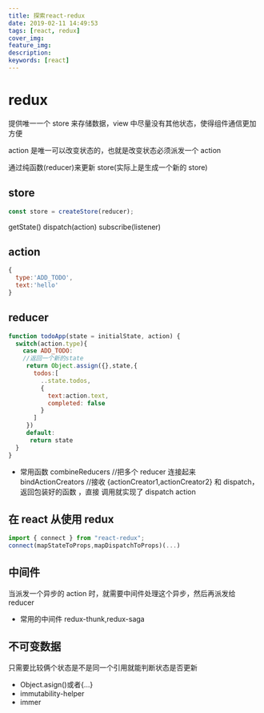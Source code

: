 ```yaml
---
title: 探索react-redux
date: 2019-02-11 14:49:53
tags: [react, redux]
cover_img:
feature_img:
description:
keywords: [react]
---
```


# redux

提供唯一一个 store 来存储数据，view 中尽量没有其他状态，使得组件通信更加方便

action 是唯一可以改变状态的，也就是改变状态必须派发一个 action

通过纯函数(reducer)来更新 store(实际上是生成一个新的 store)

## store

```js
const store = createStore(reducer);
```

getState()
dispatch(action)
subscribe(listener)

## action

```javascript
{
  type:'ADD_TODO',
  text:'hello'
}
```

## reducer

```javascript
function todoApp(state = initialState, action) {
  switch(action.type){
    case ADD_TODO:
    //返回一个新的state
     return Object.assign({},state,{
       todos:[
         ..state.todos,
         {
           text:action.text,
           completed: false
         }
       ]
     })
     default:
      return state
  }
}
```

- 常用函数
  combineReducers //把多个 reducer 连接起来
  bindActionCreators //接收 {actionCreator1,actionCreator2} 和 dispatch，返回包装好的函数 ，直接 调用就实现了 dispatch action

## 在 react 从使用 redux

```javascript
import { connect } from "react-redux";
connect(mapStateToProps,mapDispatchToProps)(...)
```

## 中间件

当派发一个异步的 action 时，就需要中间件处理这个异步，然后再派发给 reducer

- 常用的中间件
  redux-thunk,redux-saga

## 不可变数据

只需要比较俩个状态是不是同一个引用就能判断状态是否更新

- Object.asign()或者{...}
- immutability-helper
- immer
